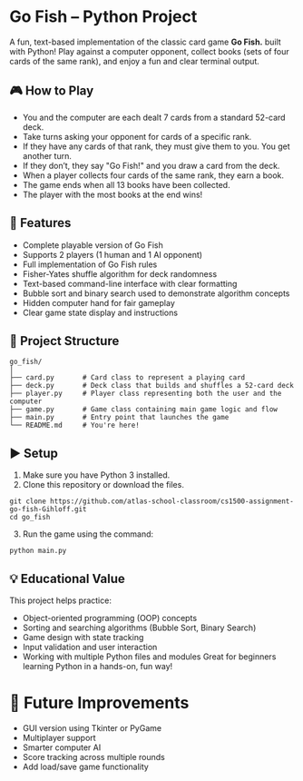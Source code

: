 
# Go Fish – Python Project

A fun, text-based implementation of the classic card game **Go Fish.** built with Python! Play against a computer opponent, collect books (sets of four cards of the same rank), and enjoy a fun and clear terminal output.


## 🎮 How to Play

- You and the computer are each dealt 7 cards from a standard 52-card deck.
- Take turns asking your opponent for cards of a specific rank.
- If they have any cards of that rank, they must give them to you. You get another turn.
- If they don’t, they say "Go Fish!" and you draw a card from the deck.
- When a player collects four cards of the same rank, they earn a book.
- The game ends when all 13 books have been collected.
- The player with the most books at the end wins!

## 🔧 Features

- Complete playable version of Go Fish
- Supports 2 players (1 human and 1 AI opponent)
- Full implementation of Go Fish rules
- Fisher-Yates shuffle algorithm for deck randomness
- Text-based command-line interface with clear formatting
- Bubble sort and binary search used to demonstrate algorithm concepts
- Hidden computer hand for fair gameplay
- Clear game state display and instructions

## 📂 Project Structure

```
go_fish/
│
├── card.py       # Card class to represent a playing card
├── deck.py       # Deck class that builds and shuffles a 52-card deck
├── player.py     # Player class representing both the user and the computer
├── game.py       # Game class containing main game logic and flow
├── main.py       # Entry point that launches the game
└── README.md     # You're here!
```

## ▶️ Setup

1. Make sure you have Python 3 installed.
2. Clone this repository or download the files.

```
git clone https://github.com/atlas-school-classroom/cs1500-assignment-go-fish-Gihloff.git
cd go_fish
```

3. Run the game using the command:

```
python main.py
```

## 💡 Educational Value
This project helps practice:
- Object-oriented programming (OOP) concepts
- Sorting and searching algorithms (Bubble Sort, Binary Search)
- Game design with state tracking
- Input validation and user interaction
- Working with multiple Python files and modules
Great for beginners learning Python in a hands-on, fun way!

# 🧠 Future Improvements
- GUI version using Tkinter or PyGame
- Multiplayer support
- Smarter computer AI
- Score tracking across multiple rounds
- Add load/save game functionality

